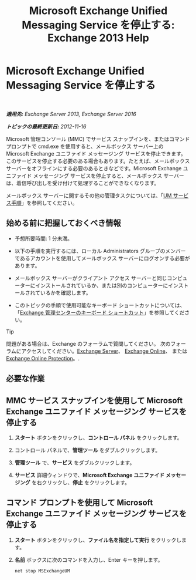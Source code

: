 ﻿---
title: 'Microsoft Exchange Unified Messaging Service を停止する: Exchange 2013 Help'
TOCTitle: Microsoft Exchange Unified Messaging Service を停止する
ms:assetid: 64fa5535-8150-45c6-82e6-d2346892a031
ms:mtpsurl: https://technet.microsoft.com/ja-jp/library/Aa998595(v=EXCHG.150)
ms:contentKeyID: 50555799
ms.date: 04/24/2018
mtps_version: v=EXCHG.150
ms.translationtype: HT
---

# Microsoft Exchange Unified Messaging Service を停止する

 

_**適用先:** Exchange Server 2013, Exchange Server 2016_

_**トピックの最終更新日:** 2012-11-16_

Microsoft 管理コンソール (MMC) でサービス スナップインを、またはコマンド プロンプトで cmd.exe を使用すると、メールボックス サーバー上の Microsoft Exchange ユニファイド メッセージング サービスを停止できます。このサービスを停止する必要のある場合もあります。たとえば、メールボックス サーバーをオフラインにする必要のあるときなどです。Microsoft Exchange ユニファイド メッセージング サービスを停止すると、メールボックス サーバーは、着信呼び出しを受け付けて処理することができなくなります。

メールボックス サーバーに関するその他の管理タスクについては、「[UM サービス手順](um-services-procedures-exchange-2013-help.md)」を参照してください。

## 始める前に把握しておくべき情報

  - 予想所要時間: 1 分未満。

  - 以下の手順を実行するには、ローカル Administrators グループのメンバーであるアカウントを使用してメールボックス サーバーにログオンする必要があります。

  - メールボックス サーバーがクライアント アクセス サーバーと同じコンピューターにインストールされているか、または別のコンピューターにインストールされているかを確認します。

  - このトピックの手順で使用可能なキーボード ショートカットについては、「[Exchange 管理センターのキーボード ショートカット](keyboard-shortcuts-in-the-exchange-admin-center-exchange-online-protection-help.md)」を参照してください。


> [!TIP]
> 問題がある場合は、Exchange のフォーラムで質問してください。 次のフォーラムにアクセスしてください。<A href="https://go.microsoft.com/fwlink/p/?linkid=60612">Exchange Server</A>、 <A href="https://go.microsoft.com/fwlink/p/?linkid=267542">Exchange Online</A>、 または <A href="https://go.microsoft.com/fwlink/p/?linkid=285351">Exchange Online Protection</A>。.



## 必要な作業

## MMC サービス スナップインを使用して Microsoft Exchange ユニファイド メッセージング サービスを停止する

1.  <strong>スタート</strong> ボタンをクリックし、<strong>コントロール パネル</strong> をクリックします。

2.  コントロール パネルで、<strong>管理ツール</strong> をダブルクリックします。

3.  <strong>管理ツール</strong> で、<strong>サービス</strong> をダブルクリックします。

4.  <strong>サービス</strong> 詳細ウィンドウで、<strong>Microsoft Exchange ユニファイド メッセージング</strong> を右クリックし、<strong>停止</strong> をクリックします。

## コマンド プロンプトを使用して Microsoft Exchange ユニファイド メッセージング サービスを停止する

1.  <strong>スタート</strong> ボタンをクリックし、<strong>ファイル名を指定して実行</strong> をクリックします。

2.  <strong>名前</strong> ボックスに次のコマンドを入力し、Enter キーを押します。
    
        net stop MSExchangeUM

